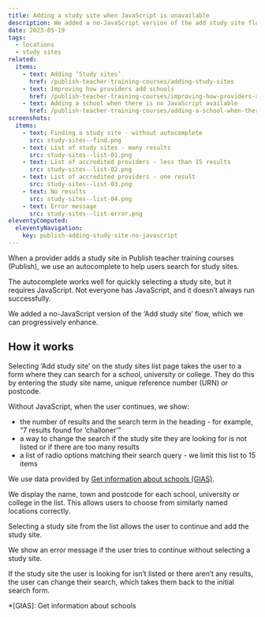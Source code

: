 ```yaml
---
title: Adding a study site when JavaScript is unavailable
description: We added a no-JavaScript version of the add study site flow
date: 2023-05-19
tags:
  - locations
  - study sites
related:
  items:
    - text: Adding ‘Study sites’
      href: /publish-teacher-training-courses/adding-study-sites
    - text: Improving how providers add schools
      href: /publish-teacher-training-courses/improving-how-providers-add-schools/
    - text: Adding a school when there is no JavaScript available
      href: /publish-teacher-training-courses/adding-a-school-when-there-is-no-javascript-available/
screenshots:
  items:
    - text: Finding a study site - without autocomplete
      src: study-sites--find.png
    - text: List of study sites - many results
      src: study-sites--list-01.png
    - text: List of accredited providers - less than 15 results
      src: study-sites--list-02.png
    - text: List of accredited providers - one result
      src: study-sites--list-03.png
    - text: No results
      src: study-sites--list-04.png
    - text: Error message
      src: study-sites--list-error.png
eleventyComputed:
  eleventyNavigation:
    key: publish-adding-study-site-no-javascript
---
```


When a provider adds a study site in Publish teacher training courses (Publish), we use an autocomplete to help users search for study sites.

The autocomplete works well for quickly selecting a study site, but it requires JavaScript. Not everyone has JavaScript, and it doesn’t always run successfully.

We added a no-JavaScript version of the ‘Add study site’ flow, which we can progressively enhance.

## How it works

Selecting ‘Add study site’ on the study sites list page takes the user to a form where they can search for a school, university or college. They do this by entering the study site name, unique reference number (URN) or postcode.

Without JavaScript, when the user continues, we show:

- the number of results and the search term in the heading - for example, “7 results found for ‘challoner’”
- a way to change the search if the study site they are looking for is not listed or if there are too many results
- a list of radio options matching their search query - we limit this list to 15 items

We use data provided by [Get information about schools (GIAS)](https://www.get-information-schools.service.gov.uk/).

We display the name, town and postcode for each school, university or college in the list. This allows users to choose from similarly named locations correctly.

Selecting a study site from the list allows the user to continue and add the study site.

We show an error message if the user tries to continue without selecting a study site.

If the study site the user is looking for isn’t listed or there aren’t any results, the user can change their search, which takes them back to the initial search form.

*[GIAS]: Get information about schools
